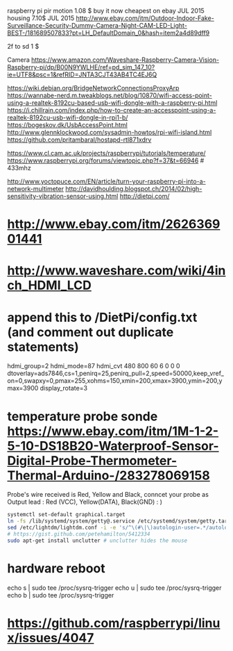 raspberry pi pir motion 1.08 $ buy it now cheapest on ebay JUL 2015
housing 7.10$ JUL 2015
http://www.ebay.com/itm/Outdoor-Indoor-Fake-Surveillance-Security-Dummy-Camera-Night-CAM-LED-Light-BEST-/181689507833?pt=LH_DefaultDomain_0&hash=item2a4d89dff9


2f to sd 1 $


Camera
https://www.amazon.com/Waveshare-Raspberry-Camera-Vision-Raspberry-pi/dp/B00N9YWLHE/ref=pd_sim_147_10?ie=UTF8&psc=1&refRID=JNTA3CJT43AB4TC4EJ6Q


https://wiki.debian.org/BridgeNetworkConnectionsProxyArp
https://wannabe-nerd.m.tweakblogs.net/blog/10870/wifi-access-point-using-a-realtek-8192cu-based-usb-wifi-dongle-with-a-raspberry-pi.html
https://i.chillrain.com/index.php/how-to-create-an-accesspoint-using-a-realtek-8192cu-usb-wifi-dongle-in-rpi1-b/
https://bogeskov.dk/UsbAccessPoint.html
http://www.glennklockwood.com/sysadmin-howtos/rpi-wifi-island.html
https://github.com/pritambaral/hostapd-rtl871xdrv



https://www.cl.cam.ac.uk/projects/raspberrypi/tutorials/temperature/ 
https://www.raspberrypi.org/forums/viewtopic.php?f=37&t=66946 # 433mhz

http://www.yoctopuce.com/EN/article/turn-your-raspberry-pi-into-a-network-multimeter
http://davidhoulding.blogspot.ch/2014/02/high-sensitivity-vibration-sensor-using.html
http://dietpi.com/

# http://www.ebay.com/itm/262636901441
# http://www.waveshare.com/wiki/4inch_HDMI_LCD
# append this to /DietPi/config.txt (and comment out duplicate statements)
hdmi_group=2
hdmi_mode=87
hdmi_cvt 480 800 60 6 0 0 0
dtoverlay=ads7846,cs=1,penirq=25,penirq_pull=2,speed=50000,keep_vref_on=0,swapxy=0,pmax=255,xohms=150,xmin=200,xmax=3900,ymin=200,ymax=3900
display_rotate=3

# temperature probe sonde https://www.ebay.com/itm/1M-1-2-5-10-DS18B20-Waterproof-Sensor-Digital-Probe-Thermometer-Thermal-Arduino-/283278069158
Probe's wire received is Red, Yellow and Black, conncet your probe as Output lead : Red (VCC), Yellow(DATA), Black(GND) : )



```sh
systemctl set-default graphical.target
ln -fs /lib/systemd/system/getty@.service /etc/systemd/system/getty.target.wants/getty@tty1.service
sed /etc/lightdm/lightdm.conf -i -e 's/^\(#\|\)autologin-user=.*/autologin-user=pi/'
# https://gist.github.com/petehamilton/5412334
sudo apt-get install unclutter # unclutter hides the mouse
```

# hardware reboot
echo s | sudo tee /proc/sysrq-trigger
echo u | sudo tee /proc/sysrq-trigger
echo b | sudo tee /proc/sysrq-trigger

# https://github.com/raspberrypi/linux/issues/4047
